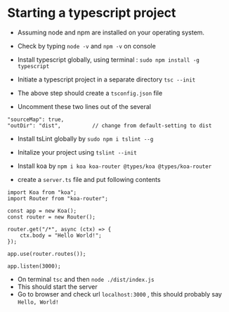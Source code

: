 # Starting a typescript project

* Assuming node and npm are installed on your operating system.
* Check by typing `node -v` and `npm -v` on console
* Install typescript globally, using terminal :
`sudo npm install -g typescript`

* Initiate a typescript project in a separate directory
`tsc --init`

* The above step should create a `tsconfig.json` file 

* Uncomment these two lines out of the several

```
"sourceMap": true,                     
"outDir": "dist",          // change from default-setting to dist
```

* Install tsLint globally by `sudo npm i tslint --g`
* Initalize your project using `tslint --init`

* Install koa by `npm i koa koa-router @types/koa @types/koa-router`

* create a `server.ts` file and put following contents

```
import Koa from "koa";
import Router from "koa-router";

const app = new Koa();
const router = new Router();

router.get("/*", async (ctx) => {
    ctx.body = "Hello World!";
});

app.use(router.routes());

app.listen(3000);

```

* On terminal `tsc` and then `node ./dist/index.js`
* This should start the server
* Go to browser and check url `localhost:3000` , this should probably say `Hello, World!`
